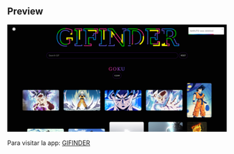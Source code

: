 ## Preview
![preview](public/page.png)

Para visitar la app: [GIFINDER](https://gifinder-psi.vercel.app/)
